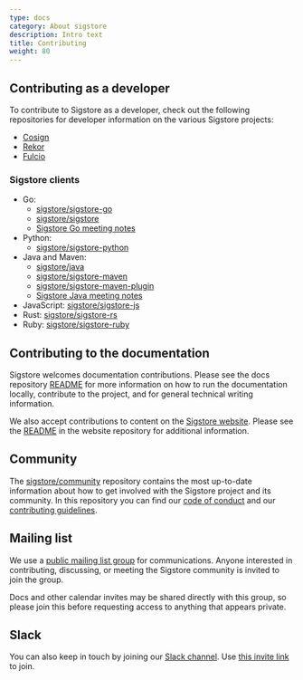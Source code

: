 ```yaml
---
type: docs
category: About sigstore
description: Intro text
title: Contributing
weight: 80
---
```


## Contributing as a developer

To contribute to Sigstore as a developer, check out the following repositories for developer information on the various Sigstore projects:

- [Cosign](https://github.com/sigstore/cosign)
- [Rekor](https://github.com/sigstore/rekor)
- [Fulcio](https://github.com/sigstore/fulcio)

### Sigstore clients

- Go:
  - [sigstore/sigstore-go](https://github.com/sigstore/sigstore-go)
  - [sigstore/sigstore](https://github.com/sigstore/sigstore)
  - [Sigstore Go meeting notes](https://docs.google.com/document/d/1EcJIhqSS9E86cHAQXaXiu2_r1s0kNbHz4uLLwwGo-vw/edit)
- Python:
  - [sigstore/sigstore-python](https://github.com/sigstore/sigstore-python)
- Java and Maven:
  - [sigstore/java](https://github.com/sigstore/sigstore-java)
  - [sigstore/sigstore-maven](https://github.com/sigstore/sigstore-maven)
  - [sigstore/sigstore-maven-plugin](https://github.com/sigstore/sigstore-maven-plugin)
  - [Sigstore Java meeting notes](https://docs.google.com/document/d/1R7mL-IUrc2Z_LuOIvwDWshVuPQS_2VNE_cIQx4Oy5zw/edit)
- JavaScript: [sigstore/sigstore-js](https://github.com/sigstore/sigstore-js)
- Rust: [sigstore/sigstore-rs](https://github.com/sigstore/sigstore-rs)
- Ruby: [sigstore/sigstore-ruby](https://github.com/sigstore/sigstore-ruby)

## Contributing to the documentation

Sigstore welcomes documentation contributions. Please see the docs repository [README](https://github.com/sigstore/docs?tab=readme-ov-file#sigstore-docs) for more information on how to run the documentation locally, contribute to the project, and for general technical writing information. 

We also accept contributions to content on the [Sigstore website](https://sigstore.dev). Please see the [README](https://github.com/sigstore/sigstore-website?tab=readme-ov-file#sigstore-website) in the website repository for additional information. 

## Community

The [sigstore/community](https://github.com/sigstore/community/) repository contains the most up-to-date information about how to get involved with the Sigstore project and its community.
In this repository you can find our [code of conduct](https://github.com/sigstore/community/blob/main/CODE_OF_CONDUCT.md) and our [contributing guidelines](https://github.com/sigstore/community/blob/main/CONTRIBUTING.md).

## Mailing list

We use a [public mailing list group](https://groups.google.com/g/sigstore-dev) for communications. Anyone interested in contributing, discussing, or meeting the Sigstore community is invited to join the group.

Docs and other calendar invites may be shared directly with this group, so please join this before requesting access to anything that appears private.

## Slack

You can also keep in touch by joining our [Slack channel](https://sigstore.slack.com). Use [this invite link](https://links.sigstore.dev/slack-invite) to join.

